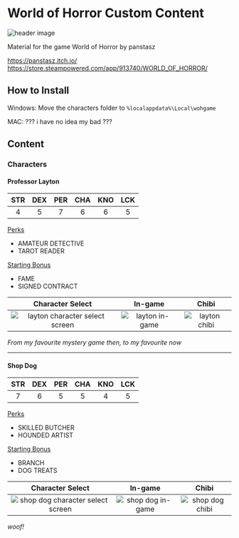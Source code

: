 # World of Horror Custom Content

![header image](https://cdn.akamai.steamstatic.com/steam/apps/913740/header.jpg?t=1703236730)

Material for the game World of Horror by panstasz

https://panstasz.itch.io/
https://store.steampowered.com/app/913740/WORLD_OF_HORROR/


## How to Install

Windows: Move the characters folder to `%localappdata%\Local\wohgame`

MAC: ??? i have no idea my bad ???

## Content

### Characters

#### Professor Layton
STR | DEX | PER | CHA | KNO | LCK
:--:|:--: |:--: |:--: |:--: |:--:
4   |5    |7    |6    |6    |5

<ins>Perks</ins>
* AMATEUR DETECTIVE
* TAROT READER

<ins>Starting Bonus</ins>
* FAME
* SIGNED CONTRACT

Character Select |  In-game | Chibi
:-----:|:-----:|:-----:
![layton character select screen](https://i.imgur.com/xlvjDFo.png)|![layton in-game](https://i.imgur.com/D0zqpaa.png)|![layton chibi](https://i.imgur.com/TLD62wN.png)

*From my favourite mystery game then, to my favourite now*

---

#### Shop Dog
STR | DEX | PER | CHA | KNO | LCK
:--:|:--: |:--: |:--: |:--: |:--:
7   |6    |5    |5    |4    |5

<ins>Perks</ins>
* SKILLED BUTCHER
* HOUNDED ARTIST

<ins>Starting Bonus</ins>
* BRANCH
* DOG TREATS

Character Select |  In-game | Chibi
:-----:|:-----:|:-----:
![shop dog character select screen](https://i.imgur.com/e2g7r4H.png)|![shop dog in-game](https://i.imgur.com/8YUBysY.png)|![shop dog chibi](https://i.imgur.com/fP41Noy.png)

*woof!*
